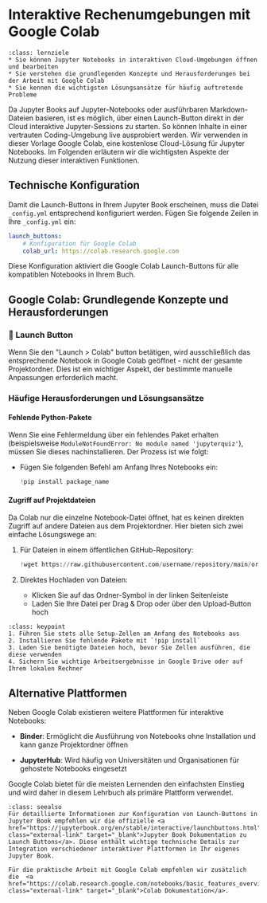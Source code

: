 # Interaktive Rechenumgebungen mit Google Colab

```{admonition} Feinlernziel(e) dieses Kapitels
:class: lernziele
* Sie können Jupyter Notebooks in interaktiven Cloud-Umgebungen öffnen und bearbeiten
* Sie verstehen die grundlegenden Konzepte und Herausforderungen bei der Arbeit mit Google Colab
* Sie kennen die wichtigsten Lösungsansätze für häufig auftretende Probleme
```

Da Jupyter Books auf Jupyter-Notebooks oder ausführbaren Markdown-Dateien basieren, ist es möglich, über einen Launch-Button direkt in der Cloud interaktive Jupyter-Sessions zu starten. So können Inhalte in einer vertrauten Coding-Umgebung live ausprobiert werden. Wir verwenden in dieser Vorlage Google Colab, eine kostenlose Cloud-Lösung für Jupyter Notebooks. Im Folgenden erläutern wir die wichtigsten Aspekte der Nutzung dieser interaktiven Funktionen.


## Technische Konfiguration
Damit die Launch-Buttons in Ihrem Jupyter Book erscheinen, muss die Datei `_config.yml` entsprechend konfiguriert werden. Fügen Sie folgende Zeilen in Ihre `_config.yml` ein:

```yaml
launch_buttons:
    # Konfiguration für Google Colab
    colab_url: https://colab.research.google.com
```

Diese Konfiguration aktiviert die Google Colab Launch-Buttons für alle kompatiblen Notebooks in Ihrem Buch.


## Google Colab: Grundlegende Konzepte und Herausforderungen

### 🚀 Launch Button
Wenn Sie den "Launch > Colab" button betätigen, wird ausschließlich das entsprechende Notebook in Google Colab geöffnet - nicht der gesamte Projektordner. Dies ist ein wichtiger Aspekt, der bestimmte manuelle Anpassungen erforderlich macht.

### Häufige Herausforderungen und Lösungsansätze

#### Fehlende Python-Pakete
Wenn Sie eine Fehlermeldung über ein fehlendes Paket erhalten (beispielsweise `ModuleNotFoundError: No module named 'jupyterquiz'`), müssen Sie dieses nachinstallieren. Der Prozess ist wie folgt:

- Fügen Sie folgenden Befehl am Anfang Ihres Notebooks ein:
  ```python
  !pip install package_name
  ```
  
#### Zugriff auf Projektdateien
Da Colab nur die einzelne Notebook-Datei öffnet, hat es keinen direkten Zugriff auf andere Dateien aus dem Projektordner. Hier bieten sich zwei einfache Lösungswege an:

1. Für Dateien in einem öffentlichen GitHub-Repository:
   ```python
   !wget https://raw.githubusercontent.com/username/repository/main/ordner/dateiname
   ```

2. Direktes Hochladen von Dateien:
   - Klicken Sie auf das Ordner-Symbol in der linken Seitenleiste
   - Laden Sie Ihre Datei per Drag & Drop oder über den Upload-Button hoch


```{admonition} Tipps
:class: keypoint
1. Führen Sie stets alle Setup-Zellen am Anfang des Notebooks aus
2. Installieren Sie fehlende Pakete mit `!pip install`
3. Laden Sie benötigte Dateien hoch, bevor Sie Zellen ausführen, die diese verwenden
4. Sichern Sie wichtige Arbeitsergebnisse in Google Drive oder auf Ihrem lokalen Rechner
```



## Alternative Plattformen

Neben Google Colab existieren weitere Plattformen für interaktive Notebooks:

- **Binder**: Ermöglicht die Ausführung von Notebooks ohne Installation und kann ganze Projektordner öffnen

- **JupyterHub**: Wird häufig von Universitäten und Organisationen für gehostete Notebooks eingesetzt

Google Colab bietet für die meisten Lernenden den einfachsten Einstieg und wird daher in diesem Lehrbuch als primäre Plattform verwendet.


```{admonition} Zusätzliche Materialien
:class: seealso
Für detaillierte Informationen zur Konfiguration von Launch-Buttons in Jupyter Book empfehlen wir die offizielle <a href="https://jupyterbook.org/en/stable/interactive/launchbuttons.html" class="external-link" target="_blank">Jupyter Book Dokumentation zu Launch Buttons</a>. Diese enthält wichtige technische Details zur Integration verschiedener interaktiver Plattformen in Ihr eigenes Jupyter Book.

Für die praktische Arbeit mit Google Colab empfehlen wir zusätzlich die  <a href="https://colab.research.google.com/notebooks/basic_features_overview.ipynb" class="external-link" target="_blank">Colab Dokumentation</a>.
```